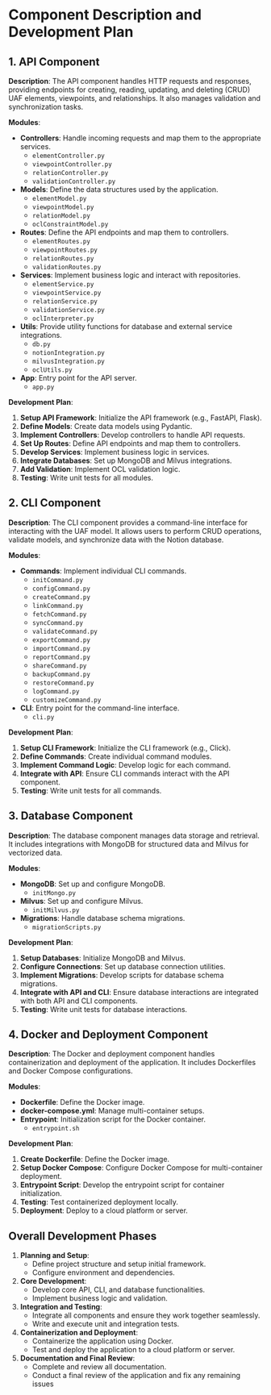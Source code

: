# Component Description and Development Plan

## 1. API Component

**Description**: The API component handles HTTP requests and responses, providing endpoints for creating, reading, updating, and deleting (CRUD) UAF elements, viewpoints, and relationships. It also manages validation and synchronization tasks.

**Modules**:

- **Controllers**: Handle incoming requests and map them to the appropriate services.
  - `elementController.py`
  - `viewpointController.py`
  - `relationController.py`
  - `validationController.py`
- **Models**: Define the data structures used by the application.
  - `elementModel.py`
  - `viewpointModel.py`
  - `relationModel.py`
  - `oclConstraintModel.py`
- **Routes**: Define the API endpoints and map them to controllers.
  - `elementRoutes.py`
  - `viewpointRoutes.py`
  - `relationRoutes.py`
  - `validationRoutes.py`
- **Services**: Implement business logic and interact with repositories.
  - `elementService.py`
  - `viewpointService.py`
  - `relationService.py`
  - `validationService.py`
  - `oclInterpreter.py`
- **Utils**: Provide utility functions for database and external service integrations.
  - `db.py`
  - `notionIntegration.py`
  - `milvusIntegration.py`
  - `oclUtils.py`
- **App**: Entry point for the API server.
  - `app.py`

**Development Plan**:

1. **Setup API Framework**: Initialize the API framework (e.g., FastAPI, Flask).
2. **Define Models**: Create data models using Pydantic.
3. **Implement Controllers**: Develop controllers to handle API requests.
4. **Set Up Routes**: Define API endpoints and map them to controllers.
5. **Develop Services**: Implement business logic in services.
6. **Integrate Databases**: Set up MongoDB and Milvus integrations.
7. **Add Validation**: Implement OCL validation logic.
8. **Testing**: Write unit tests for all modules.

## 2. CLI Component

**Description**: The CLI component provides a command-line interface for interacting with the UAF model. It allows users to perform CRUD operations, validate models, and synchronize data with the Notion database.

**Modules**:

- **Commands**: Implement individual CLI commands.
  - `initCommand.py`
  - `configCommand.py`
  - `createCommand.py`
  - `linkCommand.py`
  - `fetchCommand.py`
  - `syncCommand.py`
  - `validateCommand.py`
  - `exportCommand.py`
  - `importCommand.py`
  - `reportCommand.py`
  - `shareCommand.py`
  - `backupCommand.py`
  - `restoreCommand.py`
  - `logCommand.py`
  - `customizeCommand.py`
- **CLI**: Entry point for the command-line interface.
  - `cli.py`

**Development Plan**:

1. **Setup CLI Framework**: Initialize the CLI framework (e.g., Click).
2. **Define Commands**: Create individual command modules.
3. **Implement Command Logic**: Develop logic for each command.
4. **Integrate with API**: Ensure CLI commands interact with the API component.
5. **Testing**: Write unit tests for all commands.

## 3. Database Component

**Description**:
The database component manages data storage and retrieval. It includes integrations with MongoDB for structured data and Milvus for vectorized data.

**Modules**:

- **MongoDB**: Set up and configure MongoDB.
  - `initMongo.py`
- **Milvus**: Set up and configure Milvus.
  - `initMilvus.py`
- **Migrations**: Handle database schema migrations.
  - `migrationScripts.py`

**Development Plan**:

1. **Setup Databases**: Initialize MongoDB and Milvus.
2. **Configure Connections**: Set up database connection utilities.
3. **Implement Migrations**: Develop scripts for database schema migrations.
4. **Integrate with API and CLI**: Ensure database interactions are integrated with both API and CLI components.
5. **Testing**: Write unit tests for database interactions.

## 4. Docker and Deployment Component

**Description**:
The Docker and deployment component handles containerization and deployment of the application. It includes Dockerfiles and Docker Compose configurations.

**Modules**:

- **Dockerfile**: Define the Docker image.
- **docker-compose.yml**: Manage multi-container setups.
- **Entrypoint**: Initialization script for the Docker container.
  - `entrypoint.sh`

**Development Plan**:

1. **Create Dockerfile**: Define the Docker image.
2. **Setup Docker Compose**: Configure Docker Compose for multi-container deployment.
3. **Entrypoint Script**: Develop the entrypoint script for container initialization.
4. **Testing**: Test containerized deployment locally.
5. **Deployment**: Deploy to a cloud platform or server.

## Overall Development Phases

1. **Planning and Setup**:
   - Define project structure and setup initial framework.
   - Configure environment and dependencies.
2. **Core Development**:
   - Develop core API, CLI, and database functionalities.
   - Implement business logic and validation.
3. **Integration and Testing**:
   - Integrate all components and ensure they work together seamlessly.
   - Write and execute unit and integration tests.
4. **Containerization and Deployment**:
   - Containerize the application using Docker.
   - Test and deploy the application to a cloud platform or server.
5. **Documentation and Final Review**:
   - Complete and review all documentation.
   - Conduct a final review of the application and fix any remaining issues
